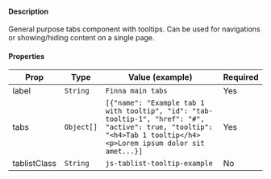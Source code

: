#### Description

General purpose tabs component with tooltips. Can be used for navigations or showing/hiding content on a single page.

#### Properties

| Prop         | Type       | Value (example)                                                                                                                                                    | Required |
| ------------ | ---------- | ------------------------------------------------------------------------------------------------------------------------------------------------------------------ | -------- |
| label        | `String`   | `Finna main tabs`                                                                                                                                                  | Yes      |
| tabs         | `Object[]` | `[{"name": "Example tab 1 with tooltip", "id": "tab-tooltip-1", "href": "#", "active": true, "tooltip": "<h4>Tab 1 tooltip</h4><p>Lorem ipsum dolor sit amet...}]` | Yes      |
| tablistClass | `String`   | `js-tablist-tooltip-example`                                                                                                                                       | No       |
